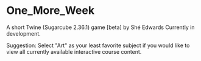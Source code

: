 # One_More_Week
A short Twine (Sugarcube 2.36.1) game [beta] by Shé Edwards
Currently in development.

Suggestion: Select "Art" as your least favorite subject if you would like to view all currently available interactive course content.
